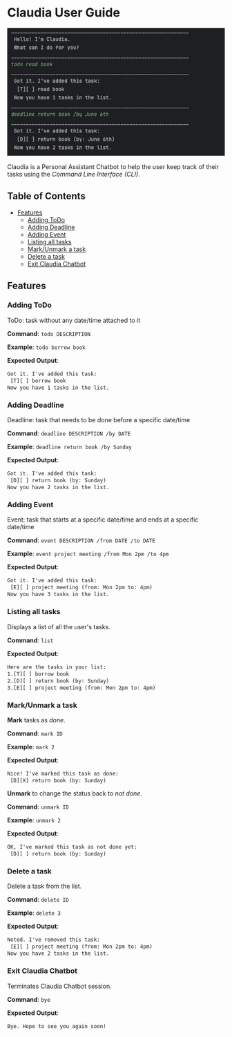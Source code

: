 # Claudia User Guide

![Claudia Chatbot](./Claudia_Chatbot.png)

Claudia is a Personal Assistant Chatbot to help the user keep track of their tasks using the *Command Line Interface (CLI)*.

## Table of Contents

- [Features](#features)
    - [Adding ToDo](#adding-todo)
    - [Adding Deadline](#adding-deadline)
    - [Adding Event](#adding-todo)
    - [Listing all tasks](#listing-all-tasks)
    - [Mark/Unmark a task](#markunmark-a-task)
    - [Delete a task](#delete-a-task)
    - [Exit Claudia Chatbot](#exit-claudia-chatbot)

## Features

### Adding ToDo

ToDo: task without any date/time attached to it

**Command**: `todo DESCRIPTION`

**Example**: `todo borrow book`

**Expected Output**:
```
Got it. I've added this task:
 [T][ ] borrow book
Now you have 1 tasks in the list.
```

### Adding Deadline

Deadline: task that needs to be done before a specific date/time

**Command**: `deadline DESCRIPTION /by DATE`

**Example**: `deadline return book /by Sunday`

**Expected Output**:
```
Got it. I've added this task:
 [D][ ] return book (by: Sunday)
Now you have 2 tasks in the list.
```

### Adding Event

Event: task that starts at a specific date/time and ends at a specific date/time

**Command**: `event DESCRIPTION /from DATE /to DATE`

**Example**: `event project meeting /from Mon 2pm /to 4pm`

**Expected Output**:
```
Got it. I've added this task:
 [E][ ] project meeting (from: Mon 2pm to: 4pm)
Now you have 3 tasks in the list.
```

### Listing all tasks

Displays a list of all the user's tasks.

**Command**: `list`

**Expected Output**:
```
Here are the tasks in your list:
1.[T][ ] borrow book
2.[D][ ] return book (by: Sunday)
3.[E][ ] project meeting (from: Mon 2pm to: 4pm)
```

### Mark/Unmark a task

**Mark** tasks as *done*.

**Command**: `mark ID`

**Example**: `mark 2`

**Expected Output**:
```
Nice! I've marked this task as done:
 [D][X] return book (by: Sunday)
```

**Unmark** to change the status back to *not done*.

**Command**: `unmark ID`

**Example**: `unmark 2`

**Expected Output**:
```
OK, I've marked this task as not done yet:
 [D][ ] return book (by: Sunday)
```

### Delete a task

Delete a task from the list.

**Command**: `delete ID`

**Example**: `delete 3`

**Expected Output**:
```
Noted. I've removed this task:
 [E][ ] project meeting (from: Mon 2pm to: 4pm)
Now you have 2 tasks in the list.
```

### Exit Claudia Chatbot

Terminates Claudia Chatbot session.

**Command**: `bye`

**Expected Output**:
```
Bye. Hope to see you again soon!
```